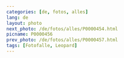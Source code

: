 ```yaml
---
categories: [de, fotos, alles]
lang: de
layout: photo
next_photo: /de/fotos/alles/P0000454.html
picname: P0000456
prev_photo: /de/fotos/alles/P0000457.html
tags: [Fotofalle, Leopard]
---
```

